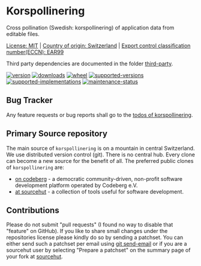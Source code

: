 # Korspollinering

Cross pollination (Swedish: korspollinering) of application data from editable files.

[License: MIT](https://git.sr.ht/~sthagen/korspollinering/tree/default/item/LICENSE) |
[Country of origin: Switzerland](https://git.sr.ht/~sthagen/korspollinering/tree/default/item/COUNTRY-OF-ORIGIN) |
[Export control classification number(ECCN): EAR99](https://git.sr.ht/~sthagen/korspollinering/tree/default/item/EXPORT-CONTROL-CLASSIFICATION-NUMBER)

Third party dependencies are documented in the folder [third-party](docs/third-party/README.md).

[![version](https://img.shields.io/pypi/v/korspollinering.svg?style=flat)](https://pypi.python.org/pypi/korspollinering/)
[![downloads](https://static.pepy.tech/badge/korspollinering/month)](https://pepy.tech/project/korspollinering)
[![wheel](https://img.shields.io/pypi/wheel/korspollinering.svg?style=flat)](https://pypi.python.org/pypi/korspollinering/)
[![supported-versions](https://img.shields.io/pypi/pyversions/korspollinering.svg?style=flat)](https://pypi.python.org/pypi/korspollinering/)
[![supported-implementations](https://img.shields.io/pypi/implementation/korspollinering.svg?style=flat)](https://pypi.python.org/pypi/korspollinering/)
[![maintenance-status](https://img.shields.io/github/commit-activity/y/sthagen/korspollinering.svg?style=flat)](https://git.sr.ht/~sthagen/korspollinering/log)

## Bug Tracker

Any feature requests or bug reports shall go to the [todos of korspollinering](https://todo.sr.ht/~sthagen/korspollinering).

## Primary Source repository

The main source of `korspollinering` is on a mountain in central Switzerland.
We use distributed version control (git).
There is no central hub.
Every clone can become a new source for the benefit of all.
The preferred public clones of `korspollinering` are:

* [on codeberg](https://codeberg.org/sthagen/korspollinering) - a democratic community-driven, non-profit software development platform operated by Codeberg e.V.
* [at sourcehut](https://git.sr.ht/~sthagen/korspollinering) - a collection of tools useful for software development.

## Contributions

Please do not submit "pull requests" (I found no way to disable that "feature" on GitHub).
If you like to share small changes under the repositories license please kindly do so by sending a patchset.
You can either send such a patchset per email using [git send-email](https://git-send-email.io) or 
if you are a sourcehut user by selecting "Prepare a patchset" on the summary page of your fork at [sourcehut](https://git.sr.ht/).
